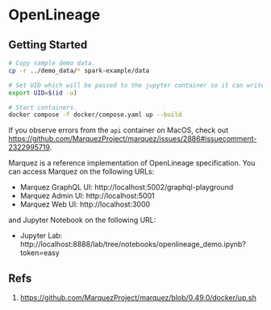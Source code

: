 # OpenLineage

## Getting Started
```sh
# Copy sample demo data.
cp -r ../demo_data/* spark-example/data

# Set UID which will be passed to the jupyter container so it can write to the host volume.
export UID=$(id -u)

# Start containers.
docker compose -f docker/compose.yaml up --build
```
If you observe errors from the `api` container on MacOS, check out https://github.com/MarquezProject/marquez/issues/2886#issuecomment-2322995719.

Marquez is a reference implementation of OpenLineage specification. You can access Marquez on the following URLs:
- Marquez GraphQL UI: http://localhost:5002/graphql-playground
- Marquez Admin UI: http://localhost:5001
- Marquez Web UI: http://localhost:3000

and Jupyter Notebook on the following URL: 
- Jupyter Lab: http://localhost:8888/lab/tree/notebooks/openlineage_demo.ipynb?token=easy

## Refs
1. https://github.com/MarquezProject/marquez/blob/0.49.0/docker/up.sh
